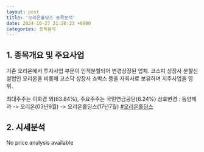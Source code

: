 ```yaml
---
layout: post
title: '오리온홀딩스 종목분석'
date: 2024-10-27 21:20:23 +0900
categories: 종목분석
---
```


## 1. 종목개요 및 주요사업

기존 오리온에서 투자사업 부문이 인적분할되어 변경상장된 업체. 코스피 상장사 분할신설법인 오리온을 비롯해 코스닥 상장사 쇼박스 등을 자회사로 보유하며 지주사업을 영위.

최대주주는 이화경 외(63.84%), 주요주주는 국민연금공단(6.24%) 상호변경 : 동양제과 -> 오리온(03년9월) -> 오리온홀딩스(17년7월)
[#오리온홀딩스](#)

## 2. 시세분석

No price analysis available
